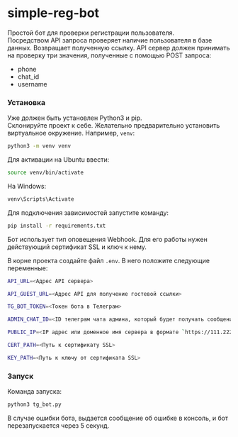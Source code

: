 # simple-reg-bot
 Простой бот для проверки регистрации пользователя.  
 Посредством API запроса проверяет наличие пользователя в базе данных. 
 Возвращает полученную ссылку.
 API сервер должен принимать на проверку три значения, полученные с помощью POST запроса:
 - phone
 - chat_id
 - username

 ### Установка
 Уже должен быть установлен Python3 и pip.  
 Склонируйте проект к себе.
 Желательно предварительно установить виртуальное окружение. Например, `venv`:
 ```bash
 python3 -m venv venv
 ```
 Для активации на Ubuntu ввести:
 ```bash
 source venv/bin/activate
 ```
 На Windows:
 ```bash
 venv\Scripts\Activate
 ```  
 Для подключения зависимостей запустите команду:
 ```bash
 pip install -r requirements.txt
 ```

 Бот использует тип оповещения Webhook. Для его работы нужен действующий сертификат SSL и ключ к нему.

 В корне проекта создайте файл `.env`. В него положите следующие переменные:
 ```bash
 API_URL=<Адрес API сервера>

 API_GUEST_URL=<Адрес API для получение гостевой ссылки>

 TG_BOT_TOKEN=<Токен бота в Телеграм>

 ADMIN_CHAT_ID=<ID телеграм чата админа, который будет получать сообщения от пользователей>

 PUBLIC_IP=<IP адрес или доменное имя сервера в формате `https://111.222.333.444`>

 CERT_PATH=<Путь к сертификату SSL>

 KEY_PATH=<Путь к ключу от сертификата SSL>
 ```


 ### Запуск

 Команда запуска:
 ```bash
 python3 tg_bot.py
 ```
 В случае ошибки бота, выдается сообщение об ошибке в консоль, и бот перезапускается через 5 секунд.
